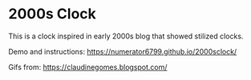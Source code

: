 # 2000s Clock

This is a clock inspired in early 2000s blog that showed stilized clocks.

Demo and instructions: https://numerator6799.github.io/2000sclock/

Gifs from: https://claudinegomes.blogspot.com/

 
